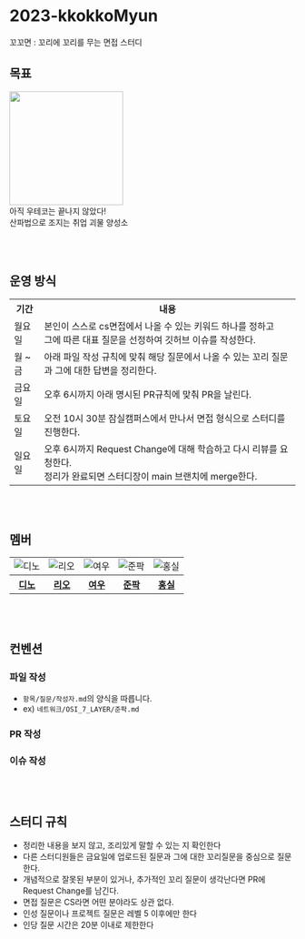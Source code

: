 # 2023-kkokkoMyun
꼬꼬면 : 꼬리에 꼬리를 무는 면접 스터디

## 목표
<img src="https://mblogthumb-phinf.pstatic.net/20140318_232/yean5rang_1395112096981qurV2_JPEG/%C0%CC%C1%A6%BA%CE%C5%CD_%C1%A4%B8%BB_%B0%F8%BA%CE%BB%D3%C0%CC%BE%DF.jpg?type=w2" width=200px>
<br> 아직 우테코는 끝나지 않았다!
<br> 산파법으로 조지는 취업 괴물 양성소

<br><br>

## 운영 방식

<table>
    <tr>
        <th>기간</th>
        <th>내용</th>
    </tr>
    <tr>
        <td>월요일</td>
        <td>
            본인이 스스로 cs면접에서 나올 수 있는 키워드 하나를 정하고 <br>
            그에 따른 대표 질문을 선정하여 깃허브 이슈를 작성한다.
         </td>
    </tr>
    <tr>
        <td>월 ~ 금</td>
        <td>아래 파일 작성 규칙에 맞춰 해당 질문에서 나올 수 있는 꼬리 질문과 그에 대한 답변을 정리한다.</td>
    </tr>
    <tr>
        <td>금요일</td>
        <td>오후 6시까지 아래 명시된 PR규칙에 맞춰 PR을 날린다.</td>
    </tr>
    <tr>
        <td>토요일</td>
        <td>오전 10시 30분 잠실캠퍼스에서 만나서 면접 형식으로 스터디를 진행한다.</td>
    </tr>
    <tr>
        <td>일요일</td>
        <td>
            오후 6시까지 Request Change에 대해 학습하고 다시 리뷰를 요청한다. <br>
            정리가 완료되면 스터디장이 main 브랜치에 merge한다.
        </td>
    </tr>
</table>

<br><br>

## 멤버
<table>
    <tr>
        <td><img src="https://avatars.githubusercontent.com/u/77482065?v=4" alt="디노"></td>
        <td><img src="https://avatars.githubusercontent.com/u/89302528?v=4" alt="리오"></td>
        <td><img src="https://avatars.githubusercontent.com/u/95093193?v=4" alt="여우"></td>
        <td><img src="https://avatars.githubusercontent.com/u/112045553?v=4" alt="준팍"></td>
        <td><img src="https://avatars.githubusercontent.com/u/32128848?v=4" alt="홍실"></td>
    </tr>
    <tr>
        <th><a href="https://github.com/jjongwa">디노</a></th>
        <th><a href="https://github.com/Jaeyoung22">리오</a></th>
        <th><a href="https://github.com/BackFoxx">여우</a></th>
        <th><a href="https://github.com/junpakPark">준팍</a></th>
        <th><a href="https://github.com/hong-sile">홍실</a></th>
    </tr>
</table>

<br><br>

## 컨벤션
### 파일 작성
- `항목/질문/작성자.md`의 양식을 따릅니다.
- ex) `네트워크/OSI_7_LAYER/준팍.md`
### PR 작성
### 이슈 작성

<br><br>

## 스터디 규칙
- 정리한 내용을 보지 않고, 조리있게 말할 수 있는 지 확인한다
- 다른 스터디원들은 금요일에 업로드된 질문과 그에 대한 꼬리질문을 중심으로 질문한다.
- 개념적으로 잘못된 부분이 있거나, 추가적인 꼬리 질문이 생각난다면 PR에 Request Change를 남긴다.
- 면접 질문은 CS라면 어떤 분야라도 상관 없다.
- 인성 질문이나 프로젝트 질문은  레벨 5 이후에만 한다
- 인당 질문 시간은 20분 이내로 제한한다
